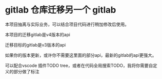 # gitlab 仓库迁移另一个 gitlab

本项目抽离与实际业务，可以结合项目代码进行稍加修改后使用。

本项目的迁移gitlab是v4版本的api

迁移目标的gitlab是v3版本的api

如果你的版本更新，或许你不需要这里面的部分api，最新的gitlab的api更强大。

可以配合vscode 插件TODO tree，或者在代码全局搜索TODO，我将你需要自定义的部分做了标注